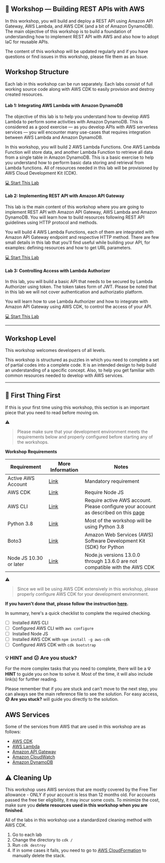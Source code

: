 ## 🚀 Workshop — Building REST APIs with AWS

In this workshop, you will build and deploy a REST API using Amazon API Gateway, AWS Lambda, and AWS CDK (and a bit of Amazon DynamoDB).
The main objective of this workshop is to build a foundation of understanding how to implement REST API with AWS and also how to adopt IaC for reusable APIs.

The content of this workshop will be updated regularly and if you have questions or find issues in this workshop, please file them as an Issue.

## Workshop Structure
Each lab in this workshop can be run separately. Each labs consist of full working source code along with AWS CDK to easily provision and destroy created resources.

#### Lab 1: Integrating AWS Lambda with Amazon DynamoDB
The objective of this lab is to help you understand how to develop AWS Lambda to perform some activities with Amazon DynamoDB. This is considered as a good exercise — as you develop APIs with AWS serverless services — you will encounter many use-cases that requires integration between AWS Lambda and Amazon DynamoDB. 

In this workshop, you will build 2 AWS Lambda Functions. One AWS Lambda Function will store data, and another Lambda Function to retrieve all data from a single table in Amazon DynamoDB. This is a basic exercise to help you understand how to perform basic data storing and retrieval from Lambda functions. All of resources needed in this lab will be provisioned by AWS Cloud Development Kit (CDK). 

[💻 Start This Lab](https://github.com/donnieprakoso/workshop-restAPI/tree/main/1-lab-lambdaDynamoDB)

#### Lab 2: Implementing REST API with Amazon API Gateway
This lab is the main content of this workshop where you are going to implement REST API with Amazon API Gateway, AWS Lambda and Amazon DynamoDB. You will learn how to build resources following REST API guidelines using HTTP protocol and methods. 

You will build 4 AWS Lambda Functions, each of them are integrated with Amazon API Gateway endpoint and respective HTTP method. There are few small details in this lab that you'll find useful while building your API, for examples: defining resources and how to get URL parameters. 

[💻 Start This Lab](https://github.com/donnieprakoso/workshop-restAPI/tree/main/2-lab-apiGatewayIntegration)

#### Lab 3: Controlling Access with Lambda Authorizer

In this lab, you will build a basic API that needs to be secured by Lambda Authorizer using token. The token takes form of JWT. Please be noted that in this lab we will not cover authentication and authorizatio platform. 
 
You will learn how to use Lambda Authorizer and how to integrate with Amazon API Gateway using AWS CDK, to control the access of your API. 

[💻 Start This Lab](https://github.com/donnieprakoso/workshop-restAPI/tree/main/3-lab-controlAccessAPI)

---
## Workshop Level
This workshop welcomes developers of all levels. 

This workshop is structured as puzzles in which you need to complete a set of partial codes into a complete code. It is an intended design to help build an understanding of a specific concept. Also, to help you get familiar with common resources needed to develop with AWS services.

---
## 🛑 First Thing First
If this is your first time using this workshop, this section is an important piece that you need to read before moving on.

⚠️
>  Please make sure that your development environment meets the requirements below and properly configured before starting any of the workshops.

**Workshop Requirements**

Requirement | More Information | Notes  
---|---|---   
Active AWS Account | [Link](https://aws.amazon.com/) |  Mandatory requirement   
AWS CDK | [Link](https://aws.amazon.com/cdk/) |Require Node JS   
AWS CLI | [Link](https://aws.amazon.com/cli/) |Require active    AWS account. Please configure your account as described on this    [page](https://docs.aws.amazon.com/cli/latest/userguide/cli-chap-configure.html) 
Python 3.8 | [Link](https://www.python.org/downloads/release/python-380/) |Most of the workshop will be using Python 3.8   
Boto3 | [Link](https://aws.amazon.com/sdk-for-python/) | Amazon Web Services (AWS) Software Development Kit (SDK) for Python
Node JS 10.30 or later | [Link](https://nodejs.org/en/download/current/) |Node.js versions 13.0.0 through 13.6.0 are not compatible with the AWS CDK


⚠️
> Since we will be using AWS CDK extensively in this workshop, please properly configure AWS CDK for your development environment. 

**If you haven't done that, please follow the instruction [here](https://docs.aws.amazon.com/cdk/latest/guide/getting_started.html).**

In summary, here's a quick checklist to complete the required checking.  
- [ ] Installed AWS CLI  
- [ ] Configured AWS CLI with `aws configure`  
- [ ] Installed Node JS  
- [ ] Installed AWS CDK with `npm install -g aws-cdk`  
- [ ] Configured AWS CDK with `cdk bootstrap`  

### **💡 HINT** and 😕 Are you stuck? 
For the more complex tasks that you need to complete, there will be a **💡 HINT** to guide you on how to solve it. Most of the time, it will also include link(s) for further reading. 

Please remember that if you are stuck and can't move to the next step, you can always see the main reference file to see the solution. For easy access, **😕 Are you stuck?** will guide you directly to the solution.

## AWS Services
Some of the services from AWS that are used in this workshop are as follows:  
- [AWS CDK](https://aws.amazon.com/cdk/)
- [AWS Lambda](https://aws.amazon.com/lambda/)
- [Amazon API Gateway](https://aws.amazon.com/api-gateway/)
- [Amazon CloudWatch](https://aws.amazon.com/cloudwatch/)
- [Amazon DynamoDB](https://aws.amazon.com/dynamodb/)

## ⚠️  Cleaning Up
This workshop uses AWS services that are mostly covered by the Free Tier allowance - ONLY if your account is less than 12 months old. For accounts passed the free tier eligibility, it may incur some costs. To minimize the cost, make sure you **delete resources used in this workshop when you are finished**.

All of the labs in this workshop use a standardized cleaning method with AWS CDK.
1. Go to each lab
2. Change the directory to `cdk /`
3. Run `cdk destroy`
4. If in some cases it fails, you need to go to [AWS CloudFormation](https://console.aws.amazon.com/cloudformation/) to manually delete the stack.

